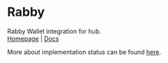 # Rabby
Rabby Wallet integration for hub.  
[Homepage](https://rabby.io/) | [Docs](https://rabby.io/docs/integrating-rabby-wallet)

More about implementation status can be found [here](../readme.md).

